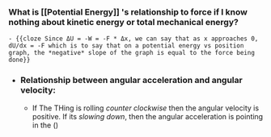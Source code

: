 ### What is [[Potential Energy]] 's relationship to force if I know nothing about kinetic energy or total mechanical energy?
	- {{cloze Since ΔU = -W = -F * Δx, we can say that as x approaches 0, dU/dx = -F which is to say that on a potential energy vs position graph, the *negative* slope of the graph is equal to the force being done}}
- ### Relationship between angular acceleration and angular velocity:
	- If The THing is rolling *counter clockwise* then the angular velocity is positive. If its *slowing down*, then the angular acceleration is pointing in the ()